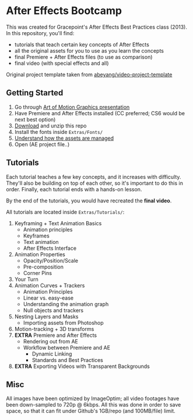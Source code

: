 # After Effects Bootcamp

This was created for Gracepoint's After Effects Best Practices class (2013). In this repository, you'll find:

- tutorials that teach certain key concepts of After Effects
- all the original assets for you to use as you learn the concepts
- final Premiere + After Effects files (to use as comparison)
- final video (with special effects and all)

Original project template taken from [abeyang/video-project-template][1]

## Getting Started

1. Go through [Art of Motion Graphics presentation][2]
2. Have Premiere and After Effects installed (CC preferred; CS6 would be next best option)
3. [Download][3] and unzip this repo
4. Install the fonts inside `Extras/Fonts/`
5. [Understand how the assets are managed][4]
6. Open (AE project file..)

## Tutorials

Each tutorial teaches a few key concepts, and it increases with difficulty. They'll also be building on top of each other, so it's important to do this in order. Finally, each tutorial ends with a hands-on lesson.

By the end of the tutorials, you would have recreated the **final video**.

All tutorials are located inside `Extras/Tutorials/`:

1. Keyframing + Text Animation Basics
	- Animation principles
	- Keyframes
	- Text animation
	- After Effects Interface
2. Animation Properties
	- Opacity/Position/Scale
	- Pre-composition
	- Corner Pins
3. Your Turn
4. Animation Curves + Trackers
	- Animation Principles
	- Linear vs. easy-ease
	- Understanding the animation graph
	- Null objects and trackers
5. Nesting Layers and Masks
	- Importing assets from Photoshop
6. Motion-tracking + 3D transforms
7. **EXTRA** Premiere and After Effects
	- Rendering out from AE
	- Workflow between Premiere and AE
		- Dynamic Linking
		- Standards and Best Practices
8. **EXTRA** Exporting Videos with Transparent Backgrounds

## Misc

All images have been optimized by ImageOptim; all video footages have been down-sampled to 720p @ 6kbps. All this was done in order to save space, so that it can fit under Github's 1GB/repo (and 100MB/file) limit.

[1]:https://github.com/abeyang/video-project-template
[2]:https://speakerdeck.com/abeyang/art-of-motion-graphics
[3]:https://github.com/abeyang/after-effects-bootcamp/archive/master.zip
[4]:https://github.com/abeyang/video-project-template